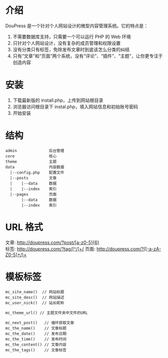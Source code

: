 # 介绍

DouPress 是一个针对个人网站设计的微型内容管理系统。它的特点是：

1. 不需要数据库支持，只需要一个可以运行 PHP 的 Web 环境
2. 只针对个人网站设计，没有复杂的成员管理和权限设置
3. 没有分类只有标签，免除发布文章时到底该怎么分类的纠结
4. 只有“文章”和“页面”两个系统，没有“评论”、“插件”、“主题”，让你更专注于创造内容

# 安装

1. 下载最新版的 install.php，上传到网站根目录
2. 浏览器访问根目录下 instal.php，填入网站信息和初始账号密码
3. 开始安装

# 结构

```
admin              后台管理
core               核心
theme              主题
data               内容数据
  |--config.php    配置文件
  |--posts         文章
  |    |--data     数据
  |    |--index    索引
  |--pages         页面
       |--data     数据
       |--index    索引
```

# URL 格式

文章: http://doupress.com/?post/[a-z0-5]{6}  
标签: http://doupress.com/?tag/[^/]+/
页面: http://doupress.com/?([-a-zA-Z0-5]+/)+

# 模板标签

```
mc_site_name()  // 网站标题
mc_site_desc()  // 网站描述
mc_user_nick()  // 站长昵称

mc_theme_url() // 主题文件夹中文件的URL

mc_next_post()   // 循环获取文章
mc_the_name()    // 文章标题
mc_the_date()    // 发布日期
mc_the_time()    // 发布时间
mc_the_content() // 文章内容
mc_the_tags()    // 文章标签
```
